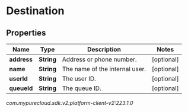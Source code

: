 # Destination


## Properties

| Name | Type | Description | Notes |
| ------------ | ------------- | ------------- | ------------- |
| **address** | **String** | Address or phone number. |  [optional] |
| **name** | **String** | The name of the internal user. |  [optional] |
| **userId** | **String** | The user ID. |  [optional] |
| **queueId** | **String** | The queue ID. |  [optional] |




_com.mypurecloud.sdk.v2:platform-client-v2:223.1.0_
